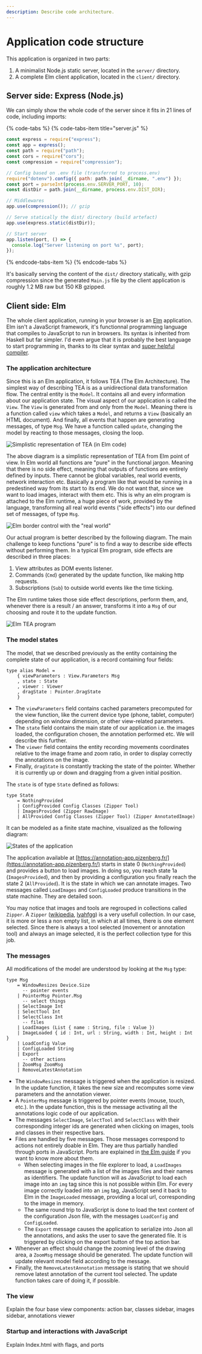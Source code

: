 ```yaml
---
description: Describe code architecture.
---
```


# Application code structure

This application is organized in two parts:

1. A minimalist Node.js static server, located in the `server/` directory.
2. A complete Elm client application, located in the `client/` directory.

## Server side: Express \(Node.js\)

We can simply show the whole code of the server since it fits in 21 lines of code, including imports:

{% code-tabs %}
{% code-tabs-item title="server.js" %}
```javascript
const express = require("express");
const app = express();
const path = require("path");
const cors = require("cors");
const compression = require("compression");

// Config based on .env file (transferred to process.env)
require("dotenv").config({ path: path.join(__dirname, ".env") });
const port = parseInt(process.env.SERVER_PORT, 10);
const distDir = path.join(__dirname, process.env.DIST_DIR);

// Middlewares
app.use(compression()); // gzip

// Serve statically the dist/ directory (build artefact)
app.use(express.static(distDir));

// Start server
app.listen(port, () => {
  console.log("Server listening on port %s", port);
});
```
{% endcode-tabs-item %}
{% endcode-tabs %}

It's basically serving the content of the `dist/` directory statically, with gzip compression since the generated `Main.js` file by the client application is roughly 1.2 MB raw but 150 KB gzipped.

## Client side: Elm

The whole client application, running in your browser is an [Elm](http://elm-lang.org/) application. Elm isn't a JavaScript framework, it's functionnal programming language that compiles to JavaScript to run in browsers. Its syntax is inherited from Haskell but far simpler. I'd even argue that it is probably the best language to start programming in, thanks to its clear syntax and [super helpful compiler](http://elm-lang.org/blog/compiler-errors-for-humans).

### The application architecture

Since this is an Elm application, it follows TEA \(The Elm Architecture\). The simplest way of describing TEA is as a unidirectional data transformation flow. The central entity is the `Model`. It contains all and every information about our application state. The visual aspect of our application is called the `View`. The `View` is generated from and only from the `Model`. Meaning there is a function called `view` which takes a `Model`, and returns a `View` \(basically an HTML document\). And finally, all events that happen are generating messages, of type `Msg`. We have a function called `update`, changing the model by reacting to those messages, closing the loop.

![Simplistic representation of TEA \(in Elm code\)](.gitbook/assets/tea-simple.svg)

The above diagram is a simplistic representation of TEA from Elm point of view. In Elm world all functions are "pure" in the functional jargon. Meaning that there is no side effect, meaning that outputs of functions are entirely defined by inputs. There cannot be global variables, real world events, network interaction etc. Basically a program like that would be running in a predestined way from its start to its end. We do not want that, since we want to load images, interact with them etc. This is why an elm program is attached to the Elm runtime, a huge piece of work, provided by the language, transforming all real world events \("side effects"\) into our defined set of messages, of type `Msg`.

![Elm border control with the &quot;real world&quot;](.gitbook/assets/tea-border-draw-io.svg)

Our actual program is better described by the following diagram. The main challenge to keep functions "pure" is to find a way to describe side effects without performing them. In a typical Elm program, side effects are described in three places:

1. View attributes as DOM events listener.
2. Commands \(`Cmd`\) generated by the update function, like making http requests.
3. Subscriptions \(`Sub`\) to outside world events like the time ticking.

The Elm runtime takes those side effect descriptions, perform them, and, whenever there is a result / an answer, transforms it into a `Msg` of our choosing and route it to the update function.

![Elm TEA program](.gitbook/assets/tea-draw-io%20%281%29.svg)

### The model states

The model, that we described previously as the entity containing the complete state of our application, is a record containing four fields:

```text
type alias Model =
    { viewParameters : View.Parameters Msg
    , state : State
    , viewer : Viewer
    , dragState : Pointer.DragState
    }
```

* The `viewParameters` field contains cached parameters precomputed for the view function, like the current device type \(phone, tablet, computer\) depending on window dimension, or other view-related parameters.
* The `state` field contains the main state of our application i.e. the images loaded, the configuration chosen, the annotation performed etc. We will describe this further.
* The `viewer` field contains the entity recording movements coordinates relative to the image frame and zoom ratio, in order to display correctly the annotations on the image.
* Finally, `dragState` is constantly tracking the state of the pointer. Whether it is currently up or down and dragging from a given initial position.

The `state` is of type `State` defined as follows:

```text
type State
    = NothingProvided
    | ConfigProvided Config Classes (Zipper Tool)
    | ImagesProvided (Zipper RawImage)
    | AllProvided Config Classes (Zipper Tool) (Zipper AnnotatedImage)
```

It can be modeled as a finite state machine, visualized as the following diagram:

![States of the application](.gitbook/assets/states-draw-io.svg)

The application available at [https://annotation-app.pizenberg.fr/](https://annotation-app.pizenberg.fr/) starts in state 0 \(`NothingProvided`\) and provides a button to load images. In doing so, you reach state 1a \(`ImagesProvided`\), and then by providing a configuration you finally reach the state 2 \(`AllProvided`\). It is the state in which we can annotate images. Two messages called `LoadImages` and `ConfigLoaded` produce transitions in the state machine. They are detailed soon.

You may notice that images and tools are regrouped in collections called `Zipper`. A `Zipper` \([wikipedia](https://en.wikipedia.org/wiki/Zipper_%28data_structure%29), [lyahfgg](http://learnyouahaskell.com/zippers)\) is a very usefull collection. In our case, it is more or less a non empty list, in which at all times, there is one element selected. Since there is always a tool selected \(movement or annotation tool\) and always an image selected, it is the perfect collection type for this job.

### The messages

All modifications of the model are understood by looking at the `Msg` type:

```text
type Msg
    = WindowResizes Device.Size
      -- pointer events
    | PointerMsg Pointer.Msg
      -- select things
    | SelectImage Int
    | SelectTool Int
    | SelectClass Int
      -- files
    | LoadImages (List { name : String, file : Value })
    | ImageLoaded { id : Int, url : String, width : Int, height : Int }
    | LoadConfig Value
    | ConfigLoaded String
    | Export
      -- other actions
    | ZoomMsg ZoomMsg
    | RemoveLatestAnnotation
```

* The `WindowResizes` message is triggered when the application is resized. In the update function, it takes the new size and recomputes some view parameters and the annotation viewer.
* A `PointerMsg` message is triggered by pointer events \(mouse, touch, etc.\). In the update function, this is the message activating all the annotations logic code of our application.
* The messages `SelectImage`, `SelectTool` and `SelectClass` with their corresponding integer ids are generated when clicking on images, tools and classes in their respective bars.
* Files are handled by five messages. Those messages correspond to actions not entirely doable in Elm. They are thus partially handled through ports in JavaScript. Ports are explained in [the Elm guide](https://guide.elm-lang.org/interop/javascript.html) if you want to know more about them.
  * When selecting images in the file explorer to load, a `LoadImages` message is generated with a list of the images files and their names as identifiers. The update function will as JavaScript to load each image into an `img` tag since this is not possible within Elm. For every image correctly loaded into an `img` tag, JavaScript send it back to Elm in the `ImageLoaded` message, providing a local url, corresponding to the image in memory.
  * The same round trip to JavaScript is done to load the text content of the configuration Json file, with the messages `LoadConfig` and `ConfigLoaded`.
  * The `Export` message causes the application to serialize into Json all the annotations, and asks the user to save the generated file. It is triggered by clicking on the export button of the top action bar.
* Whenever an effect should change the zooming level of the drawing area, a `ZoomMsg` message should be generated. The update function will update relevant model field according to the message.
* Finally, the `RemoveLatestAnnotation` message is stating that we should remove latest annotation of the current tool selected. The update function takes care of doing it, if possible.

### The view

Explain the four base view components: action bar, classes sidebar, images sidebar, annotations viewer

### Startup and interactions with JavaScript

Explain Index.html with flags, and ports

